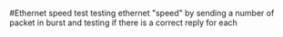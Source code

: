 #Ethernet speed test
testing ethernet "speed" by sending a number of packet in burst and testing if there is a correct reply  for each
